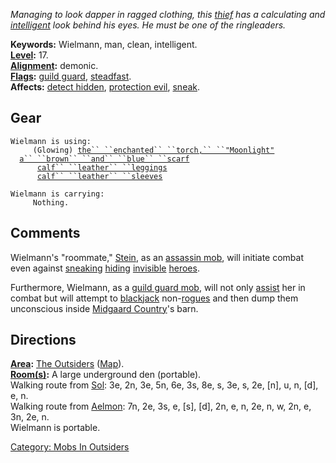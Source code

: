 *Managing to look dapper in ragged clothing, this
[thief](:Category:_Rogues.md "wikilink") has a calculating and
[intelligent](Intelligence.md "wikilink") look behind his eyes. He must
be one of the ringleaders.*

**Keywords:** Wielmann, man, clean, intelligent.  
**[Level](Level.md "wikilink"):** 17.  
**[Alignment](Alignment.md "wikilink"):** demonic.  
**[Flags](:Category:_Mob_Types.md "wikilink"):** [guild
guard](Guild_Guard_Mobs.md "wikilink"),
[steadfast](Sentinel_Mobs.md "wikilink").  
**Affects:** [detect hidden](Detect_Hidden.md "wikilink"), [protection
evil](Protection_Evil.md "wikilink"), [sneak](Sneak.md "wikilink").  

## Gear

`Wielmann is using:`  
<used as light>`     (Glowing) `[`the`` ``enchanted`` ``torch,`` ``"Moonlight"`](Enchanted_Torch,_"Moonlight".md "wikilink")  
<worn around neck>`  `[`a`` ``brown`` ``and`` ``blue`` ``scarf`](Brown_And_Blue_Scarf.md "wikilink")  
<worn on legs>`      `[`calf`` ``leather`` ``leggings`](Calf_Leather_Leggings.md "wikilink")  
<worn on arms>`      `[`calf`` ``leather`` ``sleeves`](Calf_Leather_Sleeves.md "wikilink")

`Wielmann is carrying:`  
`     Nothing.`

## Comments

Wielmann's "roommate," [Stein](Stein.md "wikilink"), as an [assassin
mob](Assassin_Mobs.md "wikilink"), will initiate combat even against
[sneaking](Sneak.md "wikilink") [hiding](Hide.md "wikilink")
[invisible](Invis.md "wikilink")
[heroes](:Category:_Hero.md "wikilink").

Furthermore, Wielmann, as a [guild guard
mob](Guild_Guard_Mobs.md "wikilink"), will not only
[assist](Assistive_Mobs.md "wikilink") her in combat but will attempt to
[blackjack](Blackjack.md "wikilink")
non-[rogues](:Category:_Rogues.md "wikilink") and then dump them
unconscious inside [Midgaard
Country](:Category:_Midgaard_Country.md "wikilink")'s barn.

## Directions

**[Area](:Category:_Areas.md "wikilink"):** [The
Outsiders](:Category:_Outsiders.md "wikilink")
([Map](Outsiders_Map.md "wikilink")).  
**[Room(s)](:Category:_Rooms.md "wikilink"):** A large underground den
(portable).  
Walking route from [Sol](Sol.md "wikilink"): 3e, 2n, 3e, 5n, 6e, 3s, 8e,
s, 3e, s, 2e, \[n\], u, n, \[d\], e, n.  
Walking route from [Aelmon](Aelmon.md "wikilink"): 7n, 2e, 3s, e, \[s\],
\[d\], 2n, e, n, 2e, n, w, 2n, e, 3n, 2e, n.  
Wielmann is portable.  

[Category: Mobs In Outsiders](Category:_Mobs_In_Outsiders "wikilink")
